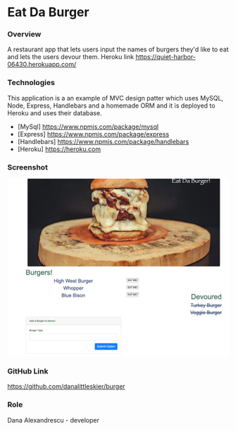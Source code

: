 # Eat Da Burger

### Overview

A restaurant app that lets users input the names of burgers they'd like to eat and lets the users devour them.
Heroku link https://quiet-harbor-06430.herokuapp.com/

### Technologies

This application is a an example of MVC design patter which uses MySQL, Node, Express, Handlebars and a homemade ORM and it is deployed to Heroku and uses their database.

* [MySql] https://www.npmjs.com/package/mysql
* [Express] https://www.npmjs.com/package/express
* [Handlebars] https://www.npmjs.com/package/handlebars
* [Heroku] https://heroku.com

### Screenshot

![Screenshot](public/images/burgerappscreenshot.png)

### GitHub Link

https://github.com/danalittleskier/burger

### Role

Dana Alexandrescu - developer